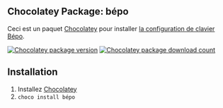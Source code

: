 ## Chocolatey Package: bépo
Ceci est un paquet [Chocolatey](https://chocolatey.org/) pour installer [la configuration de clavier Bépo](https://bepo.fr/wiki/Windows).

[![Chocolatey package version](https://img.shields.io/chocolatey/v/bépo.svg)](https://chocolatey.org/packages/bépo)
[![Chocolatey package download count](https://img.shields.io/chocolatey/dt/bépo.svg)](https://chocolatey.org/packages/bépo)

## Installation
1. Installez [Chocolatey](https://chocolatey.org/)
2. `choco install bépo`
